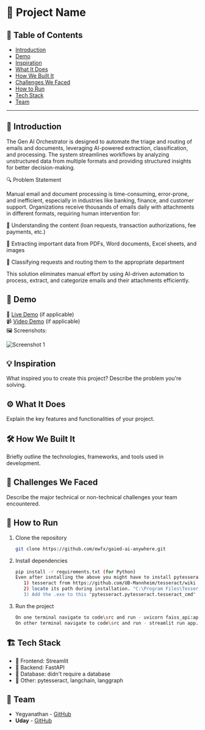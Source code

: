 # 🚀 Project Name

## 📌 Table of Contents
- [Introduction](#introduction)
- [Demo](#demo)
- [Inspiration](#inspiration)
- [What It Does](#what-it-does)
- [How We Built It](#how-we-built-it)
- [Challenges We Faced](#challenges-we-faced)
- [How to Run](#how-to-run)
- [Tech Stack](#tech-stack)
- [Team](#team)

---

## 🎯 Introduction

The Gen AI Orchestrator is designed to automate the triage and routing of emails and documents, leveraging AI-powered extraction, classification, and processing. The system streamlines workflows by analyzing unstructured data from multiple formats and providing structured insights for better decision-making.

🔍 Problem Statement

Manual email and document processing is time-consuming, error-prone, and inefficient, especially in industries like banking, finance, and customer support. Organizations receive thousands of emails daily with attachments in different formats, requiring human intervention for:

🔹 Understanding the content (loan requests, transaction authorizations, fee payments, etc.)

🔹 Extracting important data from PDFs, Word documents, Excel sheets, and images

🔹 Classifying requests and routing them to the appropriate department

This solution eliminates manual effort by using AI-driven automation to process, extract, and categorize emails and their attachments efficiently.

## 🎥 Demo
🔗 [Live Demo](#) (if applicable)  
📹 [Video Demo](#) (if applicable)  
🖼️ Screenshots:

![Screenshot 1](link-to-image)

## 💡 Inspiration
What inspired you to create this project? Describe the problem you're solving.

## ⚙️ What It Does
Explain the key features and functionalities of your project.

## 🛠️ How We Built It
Briefly outline the technologies, frameworks, and tools used in development.

## 🚧 Challenges We Faced
Describe the major technical or non-technical challenges your team encountered.

## 🏃 How to Run
1. Clone the repository  
   ```sh
   git clone https://github.com/ewfx/gaied-ai-anywhere.git
   ```
2. Install dependencies  
   ```sh
   pip install -r requirements.txt (for Python)
   Even after isntalling the above you might have to install pytesseract as below on Windows,
      1) tesseract from https://github.com/UB-Mannheim/tesseract/wiki
      2) locate its path during installation. "C:\Program Files\Tesseract-OCR\" was the default path for me (it might vary with yours so please keep a note of it)
      3) Add the .exe to this "pytesseract.pytesseract.tesseract_cmd" variable in code\src\utils\util.py (as of now it is populated with my default path)
   ```
3. Run the project  
   ```sh
   On one terminal navigate to code\src and run - uvicorn faiss_api:app --host 0.0.0.0 --port 8000 --reload
   On other terminal navigate to code\src and run - streamlit run app.py
   ```

## 🏗️ Tech Stack
- 🔹 Frontend: Streamlit
- 🔹 Backend: FastAPI
- 🔹 Database: didn't require a database
- 🔹 Other: pytesseract, langchain, langgraph

## 👥 Team
- Yegyanathan - [GitHub](https://github.com/Yegy001)
- **Uday** - [GitHub](https://github.com/UdayDheerajNulu)
